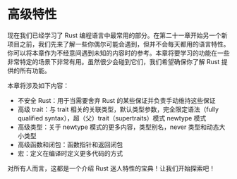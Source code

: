 # 高级特性




现在我们已经学习了 Rust 编程语言中最常用的部分。在第二十一章开始另一个新项目之前，我们先来了解一些你偶尔可能会遇到，但并不会每天都用的语言特性。你可以将本章作为不经意间遇到未知的内容时的参考。本章将要学习的功能在一些非常特定的场景下非常有用。虽然很少会碰到它们，我们希望确保你了解 Rust 提供的所有功能。

本章将涉及如下内容：

* 不安全 Rust：用于当需要舍弃 Rust 的某些保证并负责手动维持这些保证
* 高级 trait：与 trait 相关的关联类型，默认类型参数，完全限定语法（fully qualified syntax），超（父）trait（supertraits）模式 newtype 模式
* 高级类型：关于 newtype 模式的更多内容，类型别名，never 类型和动态大小类型
* 高级函数和闭包：函数指针和返回闭包
* 宏：定义在编译时定义更多代码的方式

对所有人而言，这都是一个介绍 Rust 迷人特性的宝典！让我们开始探索吧！
